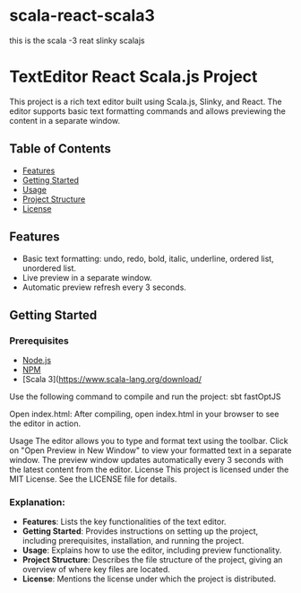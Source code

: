 # scala-react-scala3
this is the scala -3 reat slinky scalajs 
# TextEditor React Scala.js Project
This project is a rich text editor built using Scala.js, Slinky, and React. The editor supports basic text formatting commands and allows previewing the content in a separate window.
## Table of Contents
- [Features](#features)
- [Getting Started](#getting-started)
- [Usage](#usage)
- [Project Structure](#project-structure)
- [License](#license)
## Features
- Basic text formatting: undo, redo, bold, italic, underline, ordered list, unordered list.
- Live preview in a separate window.
- Automatic preview refresh every 3 seconds.

## Getting Started
### Prerequisites

- [Node.js](https://nodejs.org/)
- [NPM](https://www.npmjs.com/)
- [Scala 3](https://www.scala-lang.org/download/

Use the following command to compile and run the project:
sbt fastOptJS

Open index.html:
After compiling, open index.html in your browser to see the editor in action.

Usage
The editor allows you to type and format text using the toolbar.
Click on "Open Preview in New Window" to view your formatted text in a separate window.
The preview window updates automatically every 3 seconds with the latest content from the editor.
License
This project is licensed under the MIT License. See the LICENSE file for details.

### Explanation:
- **Features**: Lists the key functionalities of the text editor.
- **Getting Started**: Provides instructions on setting up the project, including prerequisites, installation, and running the project.
- **Usage**: Explains how to use the editor, including preview functionality.
- **Project Structure**: Describes the file structure of the project, giving an overview of where key files are located.
- **License**: Mentions the license under which the project is distributed.



